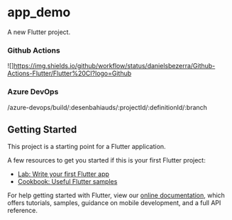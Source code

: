 # app_demo

A new Flutter project.

### Github Actions
![]https://img.shields.io/github/workflow/status/danielsbezerra/Github-Actions-Flutter/Flutter%20CI?logo=Github


### Azure DevOps
/azure-devops/build/:desenbahiauds/:projectId/:definitionId/:branch


## Getting Started

This project is a starting point for a Flutter application.

A few resources to get you started if this is your first Flutter project:

- [Lab: Write your first Flutter app](https://flutter.dev/docs/get-started/codelab)
- [Cookbook: Useful Flutter samples](https://flutter.dev/docs/cookbook)

For help getting started with Flutter, view our
[online documentation](https://flutter.dev/docs), which offers tutorials,
samples, guidance on mobile development, and a full API reference.
